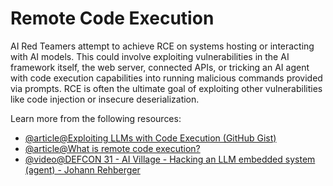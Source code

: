 # Remote Code Execution

AI Red Teamers attempt to achieve RCE on systems hosting or interacting with AI models. This could involve exploiting vulnerabilities in the AI framework itself, the web server, connected APIs, or tricking an AI agent with code execution capabilities into running malicious commands provided via prompts. RCE is often the ultimate goal of exploiting other vulnerabilities like code injection or insecure deserialization.

Learn more from the following resources:

- [@article@Exploiting LLMs with Code Execution (GitHub Gist)](https://gist.github.com/coolaj86/6f4f7b30129b0251f61fa7baaa881516)
- [@article@What is remote code execution?](https://www.cloudflare.com/learning/security/what-is-remote-code-execution/)
- [@video@DEFCON 31 - AI Village - Hacking an LLM embedded system (agent) - Johann Rehberger](https://www.google.com/search?q=https://www.youtube.com/watch%3Fv%3D6u04C1N69ks?v=1FfYnF2GXVU)
